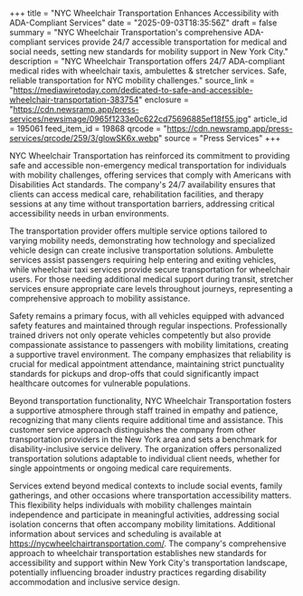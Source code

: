 +++
title = "NYC Wheelchair Transportation Enhances Accessibility with ADA-Compliant Services"
date = "2025-09-03T18:35:56Z"
draft = false
summary = "NYC Wheelchair Transportation's comprehensive ADA-compliant services provide 24/7 accessible transportation for medical and social needs, setting new standards for mobility support in New York City."
description = "NYC Wheelchair Transportation offers 24/7 ADA-compliant medical rides with wheelchair taxis, ambulettes & stretcher services. Safe, reliable transportation for NYC mobility challenges."
source_link = "https://mediawiretoday.com/dedicated-to-safe-and-accessible-wheelchair-transportation-383754"
enclosure = "https://cdn.newsramp.app/press-services/newsimage/0965f1233e0c622cd75696885ef18f55.jpg"
article_id = 195061
feed_item_id = 19868
qrcode = "https://cdn.newsramp.app/press-services/qrcode/259/3/glowSK6x.webp"
source = "Press Services"
+++

<p>NYC Wheelchair Transportation has reinforced its commitment to providing safe and accessible non-emergency medical transportation for individuals with mobility challenges, offering services that comply with Americans with Disabilities Act standards. The company's 24/7 availability ensures that clients can access medical care, rehabilitation facilities, and therapy sessions at any time without transportation barriers, addressing critical accessibility needs in urban environments.</p><p>The transportation provider offers multiple service options tailored to varying mobility needs, demonstrating how technology and specialized vehicle design can create inclusive transportation solutions. Ambulette services assist passengers requiring help entering and exiting vehicles, while wheelchair taxi services provide secure transportation for wheelchair users. For those needing additional medical support during transit, stretcher services ensure appropriate care levels throughout journeys, representing a comprehensive approach to mobility assistance.</p><p>Safety remains a primary focus, with all vehicles equipped with advanced safety features and maintained through regular inspections. Professionally trained drivers not only operate vehicles competently but also provide compassionate assistance to passengers with mobility limitations, creating a supportive travel environment. The company emphasizes that reliability is crucial for medical appointment attendance, maintaining strict punctuality standards for pickups and drop-offs that could significantly impact healthcare outcomes for vulnerable populations.</p><p>Beyond transportation functionality, NYC Wheelchair Transportation fosters a supportive atmosphere through staff trained in empathy and patience, recognizing that many clients require additional time and assistance. This customer service approach distinguishes the company from other transportation providers in the New York area and sets a benchmark for disability-inclusive service delivery. The organization offers personalized transportation solutions adaptable to individual client needs, whether for single appointments or ongoing medical care requirements.</p><p>Services extend beyond medical contexts to include social events, family gatherings, and other occasions where transportation accessibility matters. This flexibility helps individuals with mobility challenges maintain independence and participate in meaningful activities, addressing social isolation concerns that often accompany mobility limitations. Additional information about services and scheduling is available at <a href="https://nycwheelchairtransportation.com/" rel="nofollow" target="_blank">https://nycwheelchairtransportation.com/</a>. The company's comprehensive approach to wheelchair transportation establishes new standards for accessibility and support within New York City's transportation landscape, potentially influencing broader industry practices regarding disability accommodation and inclusive service design.</p>